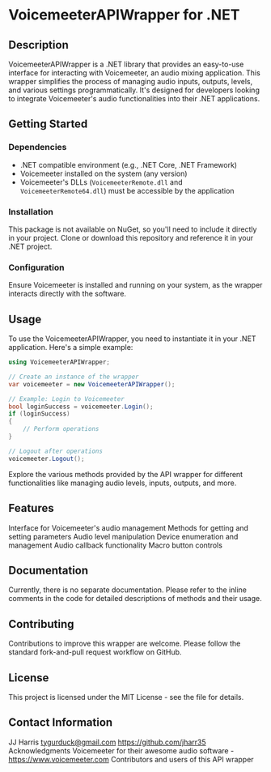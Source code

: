 # VoicemeeterAPIWrapper for .NET

## Description

VoicemeeterAPIWrapper is a .NET library that provides an easy-to-use interface for interacting with Voicemeeter, an audio mixing application. This wrapper simplifies the process of managing audio inputs, outputs, levels, and various settings programmatically. It's designed for developers looking to integrate Voicemeeter's audio functionalities into their .NET applications.

## Getting Started

### Dependencies

- .NET compatible environment (e.g., .NET Core, .NET Framework)
- Voicemeeter installed on the system (any version)
- Voicemeeter's DLLs (`VoicemeeterRemote.dll` and `VoicemeeterRemote64.dll`) must be accessible by the application

### Installation

This package is not available on NuGet, so you'll need to include it directly in your project. Clone or download this repository and reference it in your .NET project.

### Configuration

Ensure Voicemeeter is installed and running on your system, as the wrapper interacts directly with the software.

## Usage

To use the VoicemeeterAPIWrapper, you need to instantiate it in your .NET application. Here's a simple example:

```csharp
using VoicemeeterAPIWrapper;

// Create an instance of the wrapper
var voicemeeter = new VoicemeeterAPIWrapper();

// Example: Login to Voicemeeter
bool loginSuccess = voicemeeter.Login();
if (loginSuccess)
{
    // Perform operations
}

// Logout after operations
voicemeeter.Logout();
```

Explore the various methods provided by the API wrapper for different functionalities like managing audio levels, inputs, outputs, and more.

## Features
Interface for Voicemeeter's audio management
Methods for getting and setting parameters
Audio level manipulation
Device enumeration and management
Audio callback functionality
Macro button controls

## Documentation
Currently, there is no separate documentation. Please refer to the inline comments in the code for detailed descriptions of methods and their usage.

## Contributing
Contributions to improve this wrapper are welcome. Please follow the standard fork-and-pull request workflow on GitHub.

## License
This project is licensed under the MIT License - see the file for details.

## Contact Information
JJ Harris
tygurduck@gmail.com
https://github.com/jharr35
Acknowledgments
Voicemeeter for their awesome audio software - https://www.voicemeeter.com
Contributors and users of this API wrapper
